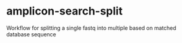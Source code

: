# amplicon-search-split
Workflow for splitting a single fastq into multiple based on matched database sequence
